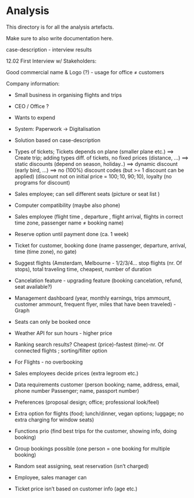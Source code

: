 # Analysis

This directory is for all the analysis artefacts.  

Make sure to also write documentation here.

case-description - interview results 

12.02
First Interview w/ Stakeholders:

Good commercial name & Logo  (?) - usage for office ≠ customers

Company information: 

- Small business in organising flights and trips 
- CEO / Office ?
- Wants to expend 
- System: Paperwork -> Digitalisation
- Solution based on case-description

- Types of tickets; Tickets depends on plane (smaller plane etc.)
==> Create trip; adding types diff. of tickets, no fixed prices (distance, …)
==> static discounts (depend on season, holiday..) 
==> dynamic discount (early bird, …)
==> no (100%) discount codes (but >= 1 discount can be applied) (discount not on initial price = 100$; 10%, 10$, 90$; 10%, 9$), loyalty (no programs for discount)
- Sales employee; can sell different seats (picture or seat list ) 
- Computer compatibility (maybe also phone)
- Sales employee (flight time , departure , flight arrival, flights in correct time zone, passenger name ≠ booking name)
- Reserve option until payment done (ca. 1 week)
- Ticket for customer, booking done  (name passenger, departure, arrival, time (time zone), no gate)
- Suggest flights (Amsterdam, Melbourne - 1/2/3/4… stop flights (nr. Of stops), total traveling time, cheapest, number of duration
- Cancelation feature - upgrading feature (booking cancelation, refund, seat available?)
- Management dashboard (year, monthly earnings, trips ammount, customer ammount, frequent flyer, miles that have been traveled) - Graph 
- Seats can only be booked once 
- Weather API for sun hours - higher price 
- Ranking search results? Cheapest (price)-fastest (time)-nr. Of connected flights ; sorting/filter option
- For Flights  - no overbooking 
- Sales employees decide prices (extra legroom etc.)
- Data requirements customer (person booking; name, address, email, phone number Passenger; name, passport number)
- Preferences (proposal design; office; professional look/feel)
- Extra option for flights (food; lunch/dinner, vegan options; luggage; no extra charging for window seats)
- Functions prio (find best trips for the customer, showing info, doing booking)
- Group bookings possible (one person = one booking for multiple booking) 
- Random seat assigning, seat reservation (isn’t charged)
- Employee, sales manager can
- Ticket price isn’t based on customer info (age etc.)
